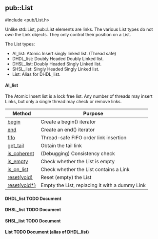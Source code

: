 <!-- -------------------------------------------------------------------------
//
//       Copyright (c) 2023 Frank Eskesen.
//
//       This file is free content, distributed under the MIT license.
//       (See accompanying file LICENSE.MIT or the original contained
//       within https://opensource.org/licenses/MIT)
//
//----------------------------------------------------------------------------
//
// Title-
//       ~/src/doc/cpp/List.md
//
// Purpose-
//       List.h reference manual
//
// Last change date-
//       2023/07/28
//
-------------------------------------------------------------------------- -->
## pub::List
\#include <pub/List.h>

Unlike std::List<T>, pub::List elements are links.
The various List types do not *own* the Link objects.
They only control their position on a List.

The List types:

- AI_list<T>: Atomic Insert singly linked list. (Thread safe)
- DHDL_list<T>: Doubly Headed Doubly Linked list.
- DHSL_list<T>: Doubly Headed Singly Linked list.
- SHSL_list<T>: Singly Headed Singly Linked list.
- List<T>: Alias for DHDL_list<T>.

#### AI_list

The Atomic Insert list is a lock free list.
Any number of threads may insert Links, but only a single thread may check or
remove links.

| Method | Purpose |
|--------|---------|
| [begin](./pub_list-ai.md) | Create a begin() iterator |
| [end](./pub_list-ai.md) | Create an end() iterator |
| [fifo](./pub_list-ai.md) | Thread-safe FIFO order link insertion |
| [get_tail](./pub_list-ai.md) | Obtain the tail link |
| [is_coherent](./pub_list-ai.md) | (Debugging) Consistency check |
| [is_empty](./pub_list-ai.md) | Check whether the List is empty |
| [is_on_list](./pub_list-ai.md) | Check whether the List contains a Link |
| [reset(void)](./pub_list-ai.md) | Reset (empty) the List |
| [reset(void*)](./pub_list-ai.md) | Empty the List, replacing it with a dummy Link |

#### DHDL_list __TODO__ Document
#### DHSL_list __TODO__ Document
#### SHSL_list __TODO__ Document
#### List __TODO__ Document (alias of DHDL_list)
